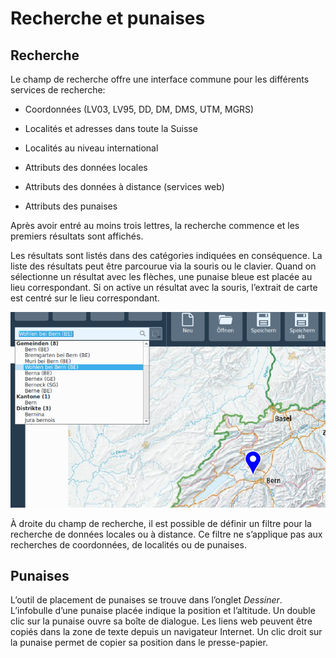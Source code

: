 # Recherche et punaises

## Recherche

Le champ de recherche offre une interface commune pour les différents services de recherche:

-   Coordonnées (LV03, LV95, DD, DM, DMS, UTM, MGRS)

-   Localités et adresses dans toute la Suisse

-   Localités au niveau international

-   Attributs des données locales

-   Attributs des données à distance (services web)

-   Attributs des punaises

Après avoir entré au moins trois lettres, la recherche commence et les premiers résultats sont affichés.

Les résultats sont listés dans des catégories indiquées en conséquence. La liste des résultats peut être parcourue via la souris ou le clavier. Quand on sélectionne un résultat avec les flèches, une punaise bleue est placée au lieu correspondant. Si on active un résultat avec la souris, l’extrait de carte est centré sur le lieu correspondant.

<img src="../media/image2.png" />

À droite du champ de recherche, il est possible de définir un filtre pour la recherche de données locales ou à distance. Ce filtre ne s’applique pas aux recherches de coordonnées, de localités ou de punaises.

## Punaises

L’outil de placement de punaises se trouve dans l’onglet *Dessiner*. L’infobulle d’une punaise placée indique la position et l’altitude. Un double clic sur la punaise ouvre sa boîte de dialogue. Les liens web peuvent être copiés dans la zone de texte depuis un navigateur Internet. Un clic droit sur la punaise permet de copier sa position dans le presse-papier.
